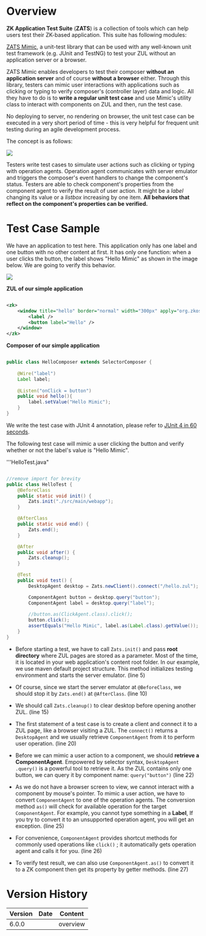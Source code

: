 # Overview

**ZK Application Test Suite** (**ZATS**) is a collection of tools which
can help users test their ZK-based application. This suite has following
modules:

[ ZATS Mimic]({{site.baseurl}}/zats_essentials/mimic_library), a unit-test
library that can be used with any well-known unit test framework (e.g.
JUnit and TestNG) to test your ZUL without an application server or a
browser.

ZATS Mimic enables developers to test their composer **without an
application server** and of course **without a browser** either. Through
this library, testers can mimic user interactions with applications such
as clicking or typing to verify composer's (controller layer) data and
logic. All they have to do is to **write a regular unit test case** and
use Mimic's utility class to interact with components on ZUL and then,
run the test case.

No deploying to server, no rendering on browser, the unit test case can
be executed in a very short period of time - this is very helpful for
frequent unit testing during an agile development process.

The concept is as follows:

![]({{site.baseurl}}/zk_dev_ref/images/smalltalk-zatsmimicconcept.png)

Testers write test cases to simulate user actions such as clicking or
typing with operation agents. Operation agent communicates with server
emulator and triggers the composer's event handlers to change the
component's status. Testers are able to check component's properties
from the component agent to verify the result of user action. It might
be a *label* changing its value or a *listbox* increasing by one item.
**All behaviors that reflect on the component's properties can be
verified.**

# Test Case Sample

We have an application to test here. This application only has one label
and one button with no other content at first. It has only one function:
when a user clicks the button, the label shows "Hello Mimic" as shown in
the image below. We are going to verify this behavior.

![]({{site.baseurl}}/zk_dev_ref/images/smalltalk-mimic-hello.png)

**ZUL of our simple application**

```xml

<zk>
    <window title="hello" border="normal" width="300px" apply="org.zkoss.zats.example.hello.HelloComposer">
        <label />
        <button label="Hello" />
    </window>
</zk>
```

**Composer of our simple application**

```java

public class HelloComposer extends SelectorComposer {
    
    @Wire("label")
    Label label;
    
    @Listen("onClick = button")
    public void hello(){
        label.setValue("Hello Mimic");
    }
}
```

We write the test case with JUnit 4 annotation, please refer to [JUnit 4 in 60 seconds](http://www.cavdar.net/2008/07/21/junit-4-in-60-seconds).

The following test case will mimic a user clicking the button and verify
whether or not the label's value is "Hello Mimic".

'''HelloTest.java"

```java

//remove import for brevity
public class HelloTest {
    @BeforeClass
    public static void init() {
        Zats.init("./src/main/webapp"); 
    }

    @AfterClass
    public static void end() {
        Zats.end();
    }

    @After
    public void after() {
        Zats.cleanup();
    }

    @Test
    public void test() {
        DesktopAgent desktop = Zats.newClient().connect("/hello.zul");

        ComponentAgent button = desktop.query("button");
        ComponentAgent label = desktop.query("label");
        
        //button.as(ClickAgent.class).click();
        button.click();
        assertEquals("Hello Mimic", label.as(Label.class).getValue());
    }
}
```

- Before starting a test, we have to call `Zats.init()` and pass **root
  directory** where ZUL pages are stored as a parameter. Most of the
  time, it is located in your web application's content root folder. In
  our example, we use maven default project structure. This method
  initializes testing environment and starts the server emulator. (line
  5)

<!-- -->

- Of course, since we start the server emulator at `@BeforeClass`, we
  should stop it by `Zats.end()` at `@AfterClass`. (line 10)

<!-- -->

- We should call `Zats.cleanup()` to clear desktop before opening
  another ZUL. (line 15)

<!-- -->

- The first statement of a test case is to create a client and connect
  it to a ZUL page, like a browser visiting a ZUL. The `connect()`
  returns a `DesktopAgent` and we usually retrieve `ComponentAgent` from
  it to perform user operation. (line 20)

<!-- -->

- Before we can mimic a user action to a component, we should **retrieve
  a ComponentAgent**. Empowered by selector syntax,
  `DesktopAgent .query()` is a powerful tool to retrieve it. As the ZUL
  contains only one button, we can query it by component name:
  `query("button")` (line 22)

<!-- -->

- As we do not have a browser screen to view, we cannot interact with a
  component by mouse's pointer. To mimic a user action, we have to
  convert `ComponentAgent` to one of the operation agents. The
  conversion method `as()` will check for available operation for the
  target `ComponentAgent`. For example, you cannot type something in a
  <b>Label</b>, If you try to convert it to an unsupported operation
  agent, you will get an exception. (line 25)

<!-- -->

- For convenience, `ComponentAgent` provides shortcut methods for
  commonly used operations like `click()` ; it automatically gets
  operation agent and calls it for you. (line 26)

<!-- -->

- To verify test result, we can also use `ComponentAgent.as()` to
  convert it to a ZK component then get its property by getter methods.
  (line 27)

# Version History

| Version | Date | Content  |
|---------|------|----------|
| 6.0.0   |      | overview |
